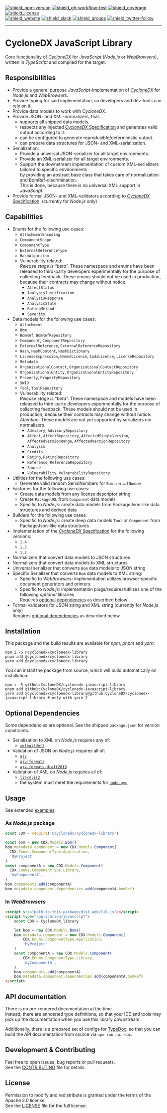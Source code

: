 [![shield_npm-version]][link_npm]
[![shield_gh-workflow-test]][link_gh-workflow-test]
[![shield_coverage]][link_codacy]
[![shield_license]][license_file]  
[![shield_website]][link_website]
[![shield_slack]][link_slack]
[![shield_groups]][link_discussion]
[![shield_twitter-follow]][link_twitter]

----

# CycloneDX JavaScript Library

Core functionality of [_CycloneDX_][link_website] for _JavaScript_ (_Node.js_ or _WebBrowsers_),
written in _TypeScript_ and compiled for the target.

## Responsibilities

* Provide a general purpose _JavaScript_-implementation of [_CycloneDX_][link_website] for _Node.js_ and _WebBrowsers_.
* Provide typing for said implementation, so developers and dev-tools can rely on it.
* Provide data models to work with _CycloneDX_.
* Provide JSON- and XML-normalizers, that...
  * supports all shipped data models.
  * respects any injected [_CycloneDX_ Specification][CycloneDX-spec] and generates valid output according to it.
  * can be configured to generate reproducible/deterministic output.
  * can prepare data structures for JSON- and XML-serialization.
* Serialization:
  * Provide a universal JSON-serializer for all target environments.
  * Provide an XML-serializer for all target environments.
  * Support the downstream implementation of custom XML-serializers tailored to specific environments  
    by providing an abstract base class that takes care of normalization and BomRef-discrimination.  
    This is done, because there is no universal XML support in _JavaScript_.
* Provide formal JSON- and XML-validators according to [_CycloneDX_ Specification][CycloneDX-spec]. (currently for _Node.js_ only)

## Capabilities

* Enums for the following use cases:
  * `AttachmentEncoding`
  * `ComponentScope`
  * `ComponentType`
  * `ExternalReferenceType`
  * `HashAlgorithm`
  * Vulnerability related:  
    _Release stage is “beta”._ These namespace and enums have been released to third-party developers experimentally for the purpose of collecting feedback. These enums should not be used in production, because their contracts may change without notice.
    * `AffectStatus`
    * `AnalysisJustification`
    * `AnalysisResponse`
    * `AnalysisState`
    * `RatingMethod`
    * `Severity`
* Data models for the following use cases:
  * `Attachment`
  * `Bom`
  * `BomRef`, `BomRefRepository`
  * `Component`, `ComponentRepository`
  * `ExternalReference`, `ExternalReferenceRepository`
  * `Hash`, `HashContent`,  `HashDictionary`
  * `LicenseExpression`, `NamedLicense`, `SpdxLicense`, `LicenseRepository`
  * `Metadata`
  * `OrganizationalContact`, `OrganizationalContactRepository`
  * `OrganizationalEntity`, `OrganizationalEntityRepository`
  * `Property`, `PropertyRepository`
  * `SWID`
  * `Tool`, `ToolRepository`
  * Vulnerability related:   
    _Release stage is “beta”._ These namespace and models have been released to third-party developers experimentally for the purpose of collecting feedback. These models should not be used in production, because their contracts may change without notice.  
    _Attention_: These models are not yet supported by serializers nor normalizers.
    * `Advisory`, `AdvisoryRepository`
    * `Affect`, `AffectRepository`, `AffectedSingleVersion`, `AffectedVersionRange`, `AffectedVersionRepository`
    * `Analysis`
    * `Credits`
    * `Rating`, `RatingRepository`
    * `Reference`, `ReferenceRepository`
    * `Source`
    * `Vulnerability`, `VulnerabilityRepository`
* Utilities for the following use cases:
  * Generate valid random SerialNumbers for `Bom.serialNumber`
* Factories for the following use cases:
  * Create data models from any license descriptor string
  * Create `PackageURL` from `Component` data models
  * Specific to _Node.js_: create data models from PackageJson-like data structures and derived data
* Builders for the following use cases:
  * Specific to _Node.js_: create deep data models `Tool` or `Component` from PackageJson-like data structures
* Implementation of the [_CycloneDX_ Specification][CycloneDX-spec] for the following versions:
  * `1.4`
  * `1.3`
  * `1.2`
* Normalizers that convert data models to JSON structures
* Normalizers that convert data models to XML structures
* Universal serializer that converts `Bom` data models to JSON string
* Specific  Serializer that converts `Bom` data models to XML string:
  * Specific to _WebBrowsers_: implementation utilizes browser-specific document generators and printers.
  * Specific to _Node.js_: implementation plugs/requires/utilizes one of the following _optional_ libraries  
    Requires [optional dependencies](#optional-dependencies) as described below
* Formal validators for JSON string and XML string (currently for _Node.js_ only)  
  Requires [optional dependencies](#optional-dependencies) as described below

## Installation

This package and the build results are available for _npm_, _pnpm_ and _yarn_:

```shell
npm i -S @cyclonedx/cyclonedx-library
pnpm add @cyclonedx/cyclonedx-library
yarn add @cyclonedx/cyclonedx-library
```

You can install the package from source,
which will build automatically on installation:

```shell
npm i -S github:CycloneDX/cyclonedx-javascript-library
pnpm add github:CycloneDX/cyclonedx-javascript-library
yarn add @cyclonedx/cyclonedx-library@github:CycloneDX/cyclonedx-javascript-library # only with yarn-2
```

## Optional Dependencies

Some dependencies are optional.
See the shipped `package.json` for version constraints.

* Serialization to XML on _Node.js_ requires any of:
  * [`xmlbuilder2`](https://www.npmjs.com/package/xmlbuilder2)
* Validation of JSON on _Node.js_ requires all of:
  * [`ajv`](https://www.npmjs.com/package/ajv)
  * [`ajv-formats`](https://www.npmjs.com/package/ajv-formats)
  * [`ajv-formats-draft2019`](https://www.npmjs.com/package/ajv-formats-draft2019)
* Validation of XML on _Node.js_ requires all of:
  * [`libxmljs2`](https://www.npmjs.com/package/libxmljs2)  
  * the system must meet the requirements for [`node-gyp`](https://github.com/TooTallNate/node-gyp#installation)

## Usage

See extended [examples].

### As _Node.js_ package

```javascript
const CDX = require('@cyclonedx/cyclonedx-library')

const bom = new CDX.Models.Bom()
bom.metadata.component = new CDX.Models.Component(
  CDX.Enums.ComponentType.Application,
  'MyProject'
)
const componentA = new CDX.Models.Component(
  CDX.Enums.ComponentType.Library,
  'myComponentA',
)
bom.components.add(componentA)
bom.metadata.component.dependencies.add(componentA.bomRef)
```

### In _WebBrowsers_

```html
<script src="path-to-this-package/dist.web/lib.js"></script>
<script type="application/javascript">
    const CDX = CycloneDX_library

    let bom = new CDX.Models.Bom()
    bom.metadata.component = new CDX.Models.Component(
        CDX.Enums.ComponentType.Application,
        'MyProject'
    )
    const componentA = new CDX.Models.Component(
        CDX.Enums.ComponentType.Library,
        'myComponentA',
    )
    bom.components.add(componentA)
    bom.metadata.component.dependencies.add(componentA.bomRef)
</script>
```

## API documentation

There is no pre-rendered documentation at the time.  
Instead, there are annotated type definitions, so that your IDE and tools may pick up the documentation when you use this library downstream.

Additionally, there is a prepared set of configs for [TypeDoc](https://typedoc.org), so that you can build the API documentation from source via `npm run api-doc`.

## Development & Contributing

Feel free to open issues, bug reports or pull requests.  
See the [CONTRIBUTING][contributing_file] file for details.

## License

Permission to modify and redistribute is granted under the terms of the Apache 2.0 license.  
See the [LICENSE][license_file] file for the full license.

[CycloneDX-spec]: https://github.com/CycloneDX/specification/#readme

[license_file]: https://github.com/CycloneDX/cyclonedx-javascript-library/blob/main/LICENSE
[contributing_file]: https://github.com/CycloneDX/cyclonedx-javascript-library/blob/main/CONTRIBUTING.md
[examples]: https://github.com/CycloneDX/cyclonedx-javascript-library/tree/main/examples/README.md

[shield_npm-version]: https://img.shields.io/npm/v/@cyclonedx/cyclonedx-library?logo=npm&logoColor=white "npm"
[shield_gh-workflow-test]: https://img.shields.io/github/actions/workflow/status/CycloneDX/cyclonedx-javascript-library/nodejs.yml?branch=main&logo=GitHub&logoColor=white "tests"
[shield_coverage]: https://img.shields.io/codacy/coverage/ae6c086b53d54653ad5077b12ec22264?logo=Codacy&logoColor=white "test coverage"
[shield_license]: https://img.shields.io/github/license/CycloneDX/cyclonedx-javascript-library?logo=open%20source%20initiative&logoColor=white "license"
[shield_website]: https://img.shields.io/badge/https://-cyclonedx.org-blue.svg "homepage"
[shield_slack]: https://img.shields.io/badge/slack-join-blue?logo=Slack&logoColor=white "slack join"
[shield_groups]: https://img.shields.io/badge/discussion-groups.io-blue.svg "groups discussion"
[shield_twitter-follow]: https://img.shields.io/badge/Twitter-follow-blue?logo=Twitter&logoColor=white "twitter follow"

[link_website]: https://cyclonedx.org/
[link_npm]: https://www.npmjs.com/package/@cyclonedx/cyclonedx-library
[link_gh-workflow-test]: https://github.com/CycloneDX/cyclonedx-javascript-library/actions/workflows/nodejs.yml?query=branch%3Amain
[link_codacy]: https://app.codacy.com/gh/CycloneDX/cyclonedx-javascript-library/dashboard
[link_slack]: https://cyclonedx.org/slack/invite
[link_discussion]: https://groups.io/g/CycloneDX
[link_twitter]: https://twitter.com/CycloneDX_Spec
